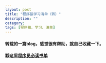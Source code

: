 ```yaml
---
layout: post
title: "程序猿学习清单（转）"
description: ""
category: 
tags: [程序猿、学习、清单]
---
```


#### 转载的一篇blog，感觉很有帮助，就自己收藏一下。

#### 戳这里[程序员必读书单](http://lucida.me/blog/developer-reading-list/)